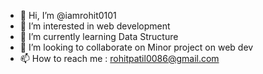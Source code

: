 - 👋 Hi, I’m @iamrohit0101
- 👀 I’m interested in web development
- 🌱 I’m currently learning Data Structure
- 💞️ I’m looking to collaborate on Minor project on web dev
- 📫 How to reach me : rohitpatil0086@gmail.com

<!---
iamrohit0101/iamrohit0101 is a ✨ special ✨ repository because its `README.md` (this file) appears on your GitHub profile.
You can click the Preview link to take a look at your changes.
--->
